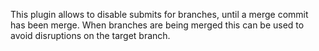 This plugin allows to disable submits for branches, until a merge commit has been merge. When branches are being merged this can be used to avoid disruptions on the target branch.